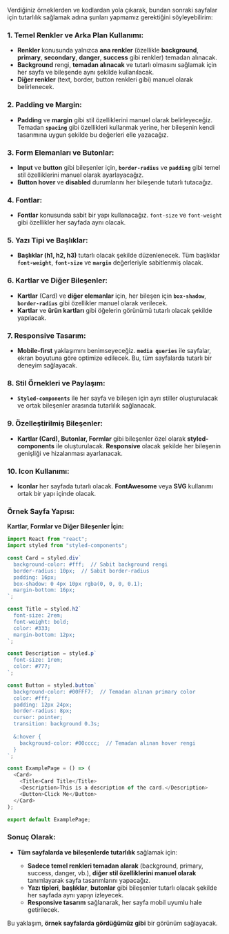 Verdiğiniz örneklerden ve kodlardan yola çıkarak, bundan sonraki sayfalar için tutarlılık sağlamak adına şunları yapmamız gerektiğini söyleyebilirim:

### 1. **Temel Renkler ve Arka Plan Kullanımı:**

* **Renkler** konusunda yalnızca **ana renkler** (özellikle **background**, **primary**, **secondary**, **danger**, **success** gibi renkler) temadan alınacak.
* **Background** rengi, **temadan alınacak** ve tutarlı olmasını sağlamak için her sayfa ve bileşende aynı şekilde kullanılacak.
* **Diğer renkler** (text, border, button renkleri gibi) manuel olarak belirlenecek.

### 2. **Padding ve Margin:**

* **Padding** ve **margin** gibi stil özelliklerini manuel olarak belirleyeceğiz. Temadan **`spacing`** gibi özellikleri kullanmak yerine, her bileşenin kendi tasarımına uygun şekilde bu değerleri elle yazacağız.

### 3. **Form Elemanları ve Butonlar:**

* **Input** ve **button** gibi bileşenler için, **`border-radius`** ve **`padding`** gibi temel stil özelliklerini manuel olarak ayarlayacağız.
* **Button hover** ve **disabled** durumlarını her bileşende tutarlı tutacağız.

### 4. **Fontlar:**

* **Fontlar** konusunda sabit bir yapı kullanacağız. `font-size` ve `font-weight` gibi özellikler her sayfada aynı olacak.

### 5. **Yazı Tipi ve Başlıklar:**

* **Başlıklar (h1, h2, h3)** tutarlı olacak şekilde düzenlenecek. Tüm başlıklar **`font-weight`**, **`font-size`** ve **`margin`** değerleriyle sabitlenmiş olacak.

### 6. **Kartlar ve Diğer Bileşenler:**

* **Kartlar** (Card) ve **diğer elemanlar** için, her bileşen için **`box-shadow`**, **`border-radius`** gibi özellikler manuel olarak verilecek.
* **Kartlar** ve **ürün kartları** gibi öğelerin görünümü tutarlı olacak şekilde yapılacak.

### 7. **Responsive Tasarım:**

* **Mobile-first** yaklaşımını benimseyeceğiz. **`media queries`** ile sayfalar, ekran boyutuna göre optimize edilecek. Bu, tüm sayfalarda tutarlı bir deneyim sağlayacak.

### 8. **Stil Örnekleri ve Paylaşım:**

* **`Styled-components`** ile her sayfa ve bileşen için ayrı stiller oluşturulacak ve ortak bileşenler arasında tutarlılık sağlanacak.

### 9. **Özelleştirilmiş Bileşenler:**

* **Kartlar (Card), Butonlar, Formlar** gibi bileşenler özel olarak **styled-components** ile oluşturulacak. **Responsive** olacak şekilde her bileşenin genişliği ve hizalanması ayarlanacak.

### 10. **Icon Kullanımı:**

* **Iconlar** her sayfada tutarlı olacak. **FontAwesome** veya **SVG** kullanımı ortak bir yapı içinde olacak.

### **Örnek Sayfa Yapısı**:

**Kartlar, Formlar ve Diğer Bileşenler İçin:**

```javascript
import React from "react";
import styled from "styled-components";

const Card = styled.div`
  background-color: #fff;  // Sabit background rengi
  border-radius: 10px;  // Sabit border-radius
  padding: 16px;
  box-shadow: 0 4px 10px rgba(0, 0, 0, 0.1);
  margin-bottom: 16px;
`;

const Title = styled.h2`
  font-size: 2rem;
  font-weight: bold;
  color: #333;
  margin-bottom: 12px;
`;

const Description = styled.p`
  font-size: 1rem;
  color: #777;
`;

const Button = styled.button`
  background-color: #00FFF7;  // Temadan alınan primary color
  color: #fff;
  padding: 12px 24px;
  border-radius: 8px;
  cursor: pointer;
  transition: background 0.3s;
  
  &:hover {
    background-color: #00cccc;  // Temadan alınan hover rengi
  }
`;

const ExamplePage = () => (
  <Card>
    <Title>Card Title</Title>
    <Description>This is a description of the card.</Description>
    <Button>Click Me</Button>
  </Card>
);

export default ExamplePage;
```

### **Sonuç Olarak:**

* **Tüm sayfalarda ve bileşenlerde tutarlılık** sağlamak için:

  * **Sadece temel renkleri temadan alarak** (background, primary, success, danger, vb.), **diğer stil özelliklerini manuel olarak** tanımlayarak sayfa tasarımlarını yapacağız.
  * **Yazı tipleri**, **başlıklar**, **butonlar** gibi bileşenler tutarlı olacak şekilde her sayfada aynı yapıyı izleyecek.
  * **Responsive tasarım** sağlanarak, her sayfa mobil uyumlu hale getirilecek.

Bu yaklaşım, **örnek sayfalarda gördüğümüz gibi** bir görünüm sağlayacak.
